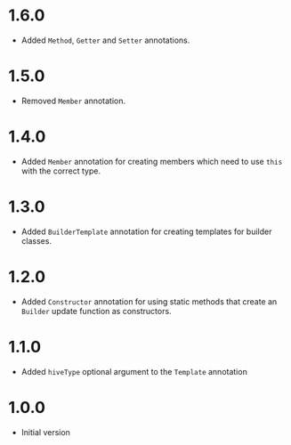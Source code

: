 # 1.6.0
- Added `Method`, `Getter` and `Setter` annotations.

# 1.5.0
- Removed `Member` annotation.

# 1.4.0
- Added `Member` annotation for creating members which need to use `this` with
  the correct type.

# 1.3.0
- Added `BuilderTemplate` annotation for creating templates for builder classes.

# 1.2.0
- Added `Constructor` annotation for using static methods that create an
  `Builder` update function as constructors.

# 1.1.0
- Added `hiveType` optional argument to the `Template` annotation

# 1.0.0
- Initial version